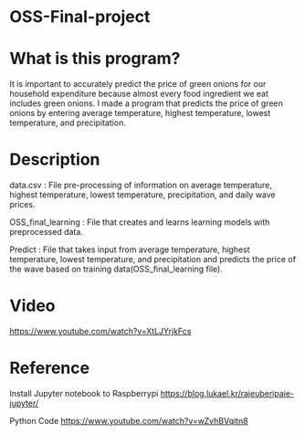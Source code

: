 # OSS-Final-project

# What is this program?
It is important to accurately predict the price of green onions for our household expenditure because almost every food ingredient we eat includes green onions. I made a program that predicts the price of green onions by entering average temperature, highest temperature, lowest temperature, and precipitation.

# Description
data.csv : File pre-processing of information on average temperature, highest temperature, lowest temperature, precipitation, and daily wave prices.

OSS_final_learning : File that creates and learns learning models with preprocessed data.

Predict : File that takes input from average temperature, highest temperature, lowest temperature, and precipitation and predicts the price of the wave based on training data(OSS_final_learning file).

# Video
https://www.youtube.com/watch?v=XtLJYrjkFcs 

# Reference

Install Jupyter notebook to Raspberrypi
https://blog.lukael.kr/rajeuberipaie-jupyter/

Python Code
https://www.youtube.com/watch?v=wZvhBVqitn8 
